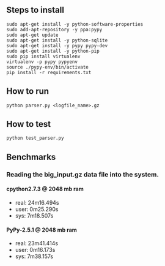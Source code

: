 Steps to install
----------------

    sudo apt-get install -y python-software-properties
    sudo add-apt-repository -y ppa:pypy
    sudo apt-get update
    sudo apt-get install -y python-sqlite
    sudo apt-get install -y pypy pypy-dev
    sudo apt-get install -y python-pip
    sudo pip install virtualenv
    virtualenv -p pypy pypyenv
    source ./pypy-env/bin/activate
    pip install -r requirements.txt

How to run
----------

    python parser.py <logfile_name>.gz


How to test
-----------

    python test_parser.py

Benchmarks
----------

### Reading the big_input.gz data file into the system.

#### cpython2.7.3 @ 2048 mb ram
- real:	24m16.494s
- user:	0m25.290s
- sys:	7m18.507s

#### PyPy-2.5.1 @ 2048 mb ram
- real:	23m41.414s
- user:	0m16.173s
- sys:	7m38.157s
